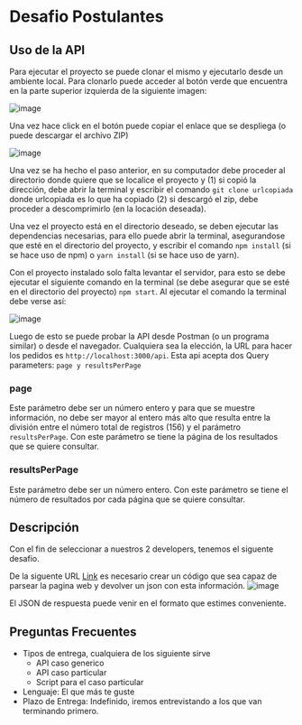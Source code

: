 # Desafio Postulantes

## Uso de la API

Para ejecutar el proyecto se puede clonar el mismo y ejecutarlo desde un ambiente local. Para clonarlo puede acceder al botón verde que encuentra en la parte superior izquierda de la siguiente imagen:

![image](https://user-images.githubusercontent.com/92406653/165444546-a596bace-8110-4bf5-8a28-3d6694c44e61.png)

Una vez hace click en el botón puede copiar el enlace que se despliega (o puede descargar el archivo ZIP)

![image](https://user-images.githubusercontent.com/92406653/165444581-330404e1-5818-4146-8787-e6611b665af7.png)

Una vez se ha hecho el paso anterior, en su computador debe proceder al directorio donde quiere que se localice el proyecto y (1) si copió la dirección, debe abrir la terminal y escribir el comando ```git clone urlcopiada``` donde urlcopiada es lo que ha copiado (2) si descargó el zip, debe proceder a descomprimirlo (en la locación deseada).

Una vez el proyecto está en el directorio deseado, se deben ejecutar las dependencias necesarias, para ello puede abrir la terminal, asegurandose que esté en el directorio del proyecto, y escribir el comando ```npm install``` (si se hace uso de npm) o ```yarn install``` (si se hace uso de yarn).

Con el proyecto instalado solo falta levantar el servidor, para esto se debe ejecutar el siguiente comando en la terminal (se debe asegurar que se esté en el directorio del proyecto) ```npm start```. Al ejecutar el comando la terminal debe verse así:

![image](https://user-images.githubusercontent.com/92406653/165444821-395d9f47-5a02-4aea-9a01-68d2922e5b77.png)

Luego de esto se puede probar la API desde Postman (o un programa similar) o desde el navegador. Cualquiera sea la elección, la URL para hacer los pedidos es ```http://localhost:3000/api```. Esta api acepta dos Query parameters: ```page y resultsPerPage```

### page

Este parámetro debe ser un número entero y para que se muestre información, no debe ser mayor al entero más alto que resulta entre la división entre el número total de registros (156) y el parámetro ```resultsPerPage```. Con este parámetro se tiene la página de los resultados que se quiere consultar.

### resultsPerPage

Este parámetro debe ser un número entero. Con este parámetro se tiene el número de resultados por cada página que se quiere consultar.

## Descripción

Con el fin de seleccionar a nuestros 2 developers, tenemos el siguente desafio.

De la siguente URL [Link](https://www.sii.cl/servicios_online/1047-nomina_inst_financieras-1714.html) es necesario crear un código que sea capaz de parsear la pagina web y devolver un json con esta información.
![image](https://user-images.githubusercontent.com/3030497/164536276-9eb79d10-4fb0-4943-a15f-2536a8586330.png)

El JSON de respuesta puede venir en el formato que estimes conveniente.

## Preguntas Frecuentes

- Tipos de entrega, cualquiera de los siguiente sirve
  - API caso generico
  - API caso particular
  - Script para el caso particular
- Lenguaje: El que más te guste
- Plazo de Entrega: Indefinido, iremos entrevistando a los que van terminando primero.
